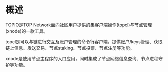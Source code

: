 # 概述

TOPIO是TOP Network面向社区用户提供的集客户端操作(topcl)与节点管理(xnode)的一款工具。

topcl是可以与链进行交互及账户管理的命令行客户端，提供账户/keys管理、获取链上信息、发送交易、节点staking、节点投票、节点注册等功能。

xnode是使用节点主程序的入口应用，同时集成了节点网络信息查询、节点进程守护等功能。
